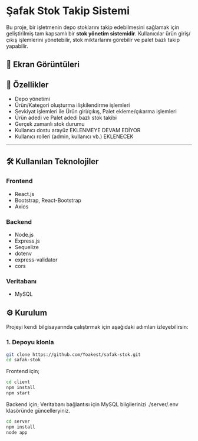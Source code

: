 # Şafak Stok Takip Sistemi

Bu proje, bir işletmenin depo stoklarını takip edebilmesini sağlamak için geliştirilmiş tam kapsamlı bir **stok yönetim sistemidir**. Kullanıcılar ürün giriş/çıkış işlemlerini yönetebilir, stok miktarlarını görebilir ve palet bazlı takip yapabilir.

## 📸 Ekran Görüntüleri

## 🚀 Özellikler

- Depo yönetimi
- Ürün/Kategori oluşturma ilişkilendirme işlemleri
- Sevkiyat işlemleri ile Ürün giri/çıkış, Palet ekleme/çıkarma işlemleri
- Ürün adedi ve Palet adedi bazlı stok takibi
- Gerçek zamanlı stok durumu
- Kullanıcı dostu arayüz EKLENMEYE DEVAM EDİYOR
- Kullanıcı rolleri (admin, kullanıcı vb.) EKLENECEK

---

## 🛠️ Kullanılan Teknolojiler

### Frontend

- React.js
- Bootstrap, React-Bootstrap
- Axios

### Backend

- Node.js
- Express.js
- Sequelize
- dotenv
- express-validator
- cors

### Veritabanı

- MySQL

## ⚙️ Kurulum

Projeyi kendi bilgisayarında çalıştırmak için aşağıdaki adımları izleyebilirsin:

### 1. Depoyu klonla

```bash
git clone https://github.com/Yoakest/safak-stok.git
cd safak-stok
```

Frontend için;

```bash
cd client
npm install
npm start
```

Backend için;
Veritabanı bağlantısı için MySQL bilgilerinizi 
./server/.env
klasöründe güncelleryiniz. 

```bash
cd server
npm install
node app
```

